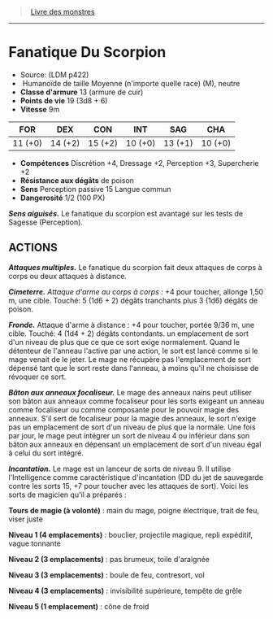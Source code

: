 ﻿> [Livre des monstres](tome_of_beasts.md)

---

# Fanatique Du Scorpion

- Source: (LDM p422)
-  Humanoïde de taille Moyenne (n'importe quelle race) (M), neutre
- **Classe d'armure** 13 (armure de cuir)
- **Points de vie** 19 (3d8 + 6)
- **Vitesse** 9m

|FOR|DEX|CON|INT|SAG|CHA|
|---|---|---|---|---|---|
|11 (+0)|14 (+2)|15 (+2)|10 (+0)|13 (+1)|10 (+0)|

- **Compétences** Discrétion +4, Dressage +2, Perception +3, Supercherie +2
- **Résistance aux dégâts** de poison
- **Sens** Perception passive 15 Langue commun
- **Dangerosité** 1/2 (100 PX)

**_Sens aiguisés._** Le fanatique du scorpion est avantagé sur les tests de Sagesse (Perception).

## ACTIONS

**_Attaques multiples._** Le fanatique du scorpion fait deux attaques de corps à corps ou deux attaques à distance.

**_Cimeterre._** _Attaque d'arme au corps à corps :_ +4 pour toucher, allonge 1,50 m, une cible. Touché: 5 (1d6 + 2) dégâts tranchants plus 3 (1d6) dégâts de poison.

**_Fronde._** Attaque d'arme à distance : +4 pour toucher, portée 9/36 m, une cible. Touché: 4 (1d4 + 2) dégâts contondants.
un emplacement de sort d'un niveau de plus que ce que ce sort exige normalement. Quand le détenteur de l'anneau l'active par une action, le sort est lancé comme si le mage venait de le jeter. Le mage ne récupère pas l'emplacement de sort dépensé tant que le sort reste dans l'anneau, à moins qu'il ne choisisse de révoquer ce sort.

**_Bâton aux anneaux focaliseur._** Le mage des anneaux nains peut utiliser son bâton aux anneaux comme focaliseur pour les sorts exigeant un anneau comme focaliseur ou comme composante pour le pouvoir magie des anneaux. S'il sert de focaliseur pour la magie des anneaux, le sort n'exige pas un emplacement de sort d'un niveau de plus que la normale. Une fois par jour, le mage peut intégrer un sort de niveau 4 ou inférieur dans son bâton aux anneaux en dépensant un emplacement de sort d'un niveau égal à celui du sort intégré.

**_Incantation._** Le mage est un lanceur de sorts de niveau 9. Il utilise l'Intelligence comme caractéristique d'incantation (DD du jet de sauvegarde contre les sorts 15, +7 pour toucher avec les attaques de sort). Voici les sorts de magicien qu'il a préparés :

**Tours de magie (à volonté)** : main du mage, poigne électrique, trait de feu, viser juste

**Niveau 1 (4 emplacements)** : bouclier, projectile magique, repli expéditif, vague tonnante

**Niveau 2 (3 emplacements)** : pas brumeux, toile d'araignée

**Niveau 3 (3 emplacements)** : boule de feu, contresort, vol

**Niveau 4 (3 emplacements)** : invisibilité supérieure, tempête de grêle

**Niveau 5 (1 emplacement)** : cône de froid

